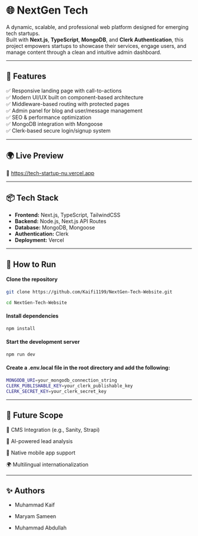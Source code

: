 # 🌐 NextGen Tech

A dynamic, scalable, and professional web platform designed for emerging tech startups.  
Built with **Next.js**, **TypeScript**, **MongoDB**, and **Clerk Authentication**, this project empowers startups to showcase their services, engage users, and manage content through a clean and intuitive admin dashboard.

---

## 🚀 Features

✅ Responsive landing page with call-to-actions  
✅ Modern UI/UX built on component-based architecture  
✅ Middleware-based routing with protected pages  
✅ Admin panel for blog and user/message management  
✅ SEO & performance optimization  
✅ MongoDB integration with Mongoose  
✅ Clerk-based secure login/signup system  

---

## 🌍 Live Preview

🔗 https://tech-startup-nu.vercel.app

---

## 📦 Tech Stack

- **Frontend:** Next.js, TypeScript, TailwindCSS  
- **Backend:** Node.js, Next.js API Routes  
- **Database:** MongoDB, Mongoose  
- **Authentication:** Clerk  
- **Deployment:** Vercel  

---

## 🔧 How to Run

#### Clone the repository
```bash
git clone https://github.com/Kaifi1199/NextGen-Tech-Website.git
```

```bash
cd NextGen-Tech-Website
```

#### Install dependencies
```bash
npm install
```

#### Start the development server
```bash
npm run dev
```

#### Create a .env.local file in the root directory and add the following:
```bash
MONGODB_URI=your_mongodb_connection_string
CLERK_PUBLISHABLE_KEY=your_clerk_publishable_key
CLERK_SECRET_KEY=your_clerk_secret_key
```

---

## 📌 Future Scope
🧠 CMS Integration (e.g., Sanity, Strapi)

🤖 AI-powered lead analysis

📱 Native mobile app support

🌍 Multilingual internationalization

---

## ✨ Authors
- Muhammad Kaif 

- Maryam Sameen

- Muhammad Abdullah
